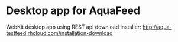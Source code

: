 Desktop app for AquaFeed
===========

WebKit desktop app using REST api
download installer: http://aqua-testfeed.rhcloud.com/installation-download
